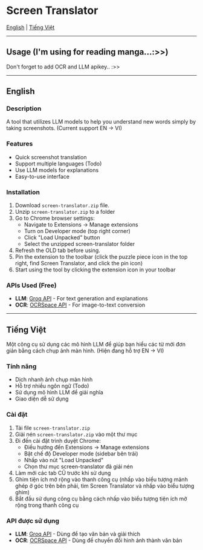 # Screen Translator

[English](#english) | [Tiếng Việt](#tiếng-việt)

---
## Usage (I'm using for reading manga...:>>)
Don't forget to add OCR and LLM apikey.. :>>

---

## English

### Description
A tool that utilizes LLM models to help you understand new words simply by taking screenshots. (Current support EN -> VI)

### Features
- Quick screenshot translation
- Support multiple languages (Todo)
- Use LLM models for explanations
- Easy-to-use interface

### Installation
1. Download ```screen-translator.zip``` file.
2. Unzip ```screen-translator.zip``` to a folder
3. Go to Chrome browser settings:
    - Navigate to Extensions -> Manage extensions
    - Turn on Developer mode (top right corner)
    - Click "Load Unpacked" button
    - Select the unzipped screen-translator folder
4. Refresh the OLD tab before using.
5. Pin the extension to the toolbar (click the puzzle piece icon in the top right, find Screen Translator, and click the pin icon)
6. Start using the tool by clicking the extension icon in your toolbar

### APIs Used (Free)
- **LLM**: [Groq API](https://console.groq.com/docs/api-keys) - For text generation and explanations
- **OCR**: [OCRSpace API](https://ocr.space/ocrapi) - For image-to-text conversion

---

## Tiếng Việt

Một công cụ sử dụng các mô hình LLM để giúp bạn hiểu các từ mới đơn giản bằng cách chụp ảnh màn hình. (Hiện đang hỗ trợ EN -> VI)

### Tính năng
- Dịch nhanh ảnh chụp màn hình
- Hỗ trợ nhiều ngôn ngữ (Todo)
- Sử dụng mô hình LLM để giải nghĩa
- Giao diện dễ sử dụng

### Cài đặt
1. Tải file ```screen-translator.zip```
2. Giải nén ```screen-translator.zip``` vào một thư mục
3. Đi đến cài đặt trình duyệt Chrome:
    - Điều hướng đến Extensions -> Manage extensions
    - Bật chế độ Developer mode (sidebar bên trái)
    - Nhấp vào nút "Load Unpacked"
    - Chọn thư mục screen-translator đã giải nén
4. Làm mới các tab CŨ trước khi sử dụng
5. Ghim tiện ích mở rộng vào thanh công cụ (nhấp vào biểu tượng mảnh ghép ở góc trên bên phải, tìm Screen Translator và nhấp vào biểu tượng ghim)
6. Bắt đầu sử dụng công cụ bằng cách nhấp vào biểu tượng tiện ích mở rộng trong thanh công cụ

### API được sử dụng
- **LLM**: [Groq API](https://console.groq.com/docs/api-keys) - Dùng để tạo văn bản và giải thích
- **OCR**: [OCRSpace API](https://ocr.space/ocrapi) - Dùng để chuyển đổi hình ảnh thành văn bản
